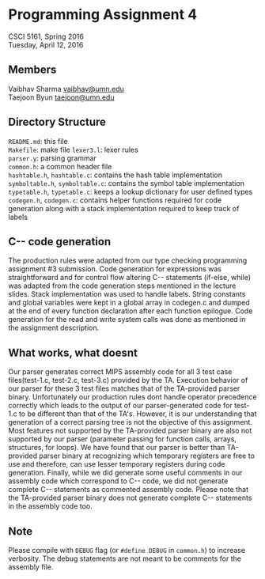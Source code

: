 Programming Assignment 4
========================

CSCI 5161, Spring 2016  
Tuesday, April 12, 2016  

Members
-------

Vaibhav Sharma <vaibhav@umn.edu>  
Taejoon Byun <taejoon@umn.edu>  

Directory Structure
-------------------

`README.md`: this file  
`Makefile`: make file
`lexer3.l`: lexer rules  
`parser.y`: parsing grammar  
`common.h`: a common header file  
`hashtable.h`, `hashtable.c`: contains the hash table implementation  
`symboltable.h`, `symboltable.c`: contains the symbol table implementation  
`typetable.h`, `typetable.c`: keeps a lookup dictionary for user defined types   
`codegen.h`, `codegen.c`: contains helper functions required for code generation along with a stack implementation required to keep track of labels  

C-- code generation 
--------------------------------------------------------------

The production rules were adapted from our type checking programming assignment #3 submission. Code generation for expressions was straightforward and for control flow altering C-- statements (if-else, while) was adapted from the code generation steps mentioned in the lecture slides. Stack implementation was used to handle labels. String constants and global variables were kept in a global array in codegen.c and dumped at the end of every function declaration after each function epilogue. Code generation for the read and write system calls was done as mentioned in the assignment description.

What works, what doesnt
--------------------------------------------------------------
Our parser generates correct MIPS assembly code for all 3 test case files(test-1.c, test-2.c, test-3.c) provided by the TA. Execution behavior of our parser for these 3 test files matches that of the TA-provided parser binary. Unfortunately our production rules dont handle operator precedence correctly which leads to the output of our parser-generated code for test-1.c to be different than that of the TA's. However, it is our understanding that generation of a correct parsing tree is not the objective of this assignment.
Most features not supported by the TA-provided parser binary are also not supported by our parser (parameter passing for function calls, arrays, structures, for loops). We have found that our parser is better than TA-provided parser binary at recognizing which temporary registers are free to use and therefore, can use lesser temporary registers during code generation.
Finally, while we did generate some useful comments in our assembly code which correspond to C-- code, we did not generate complete C-- statements as commented assembly code. Please note that the TA-provided parser binary does not generate complete C-- statements in the assembly code too.

Note
----

Please compile with `DEBUG` flag (or `#define DEBUG` in `common.h`) to 
increase verbosity. The debug statements are not meant to be comments for the assembly file.

